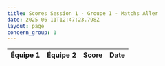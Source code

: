 ```yaml
---
title: Scores Session 1 - Groupe 1 - Matchs Aller
date: 2025-06-11T12:47:23.798Z
layout: page
concern_group: 1
---
```




| Équipe 1 | Équipe 2 | Score | Date |
|----------|----------|-------|------|

